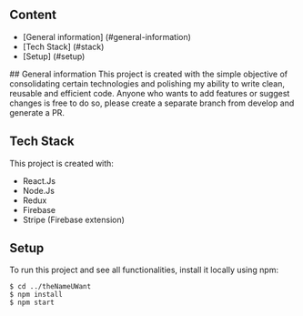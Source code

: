 ## Content
* [General information] (#general-information)
* [Tech Stack] (#stack)
* [Setup] (#setup)
<a name="general-information"/>
## General information
This project is created with the simple objective of consolidating certain technologies and polishing my ability to write clean, reusable and efficient code. Anyone who wants to add features or suggest changes is free to do so, please create a separate branch from develop and generate a PR.

## Tech Stack
This project is created with:
* React.Js
* Node.Js
* Redux
* Firebase
* Stripe (Firebase extension)

## Setup
To run this project and see all functionalities, install it locally using npm:

```
$ cd ../theNameUWant
$ npm install
$ npm start
```
